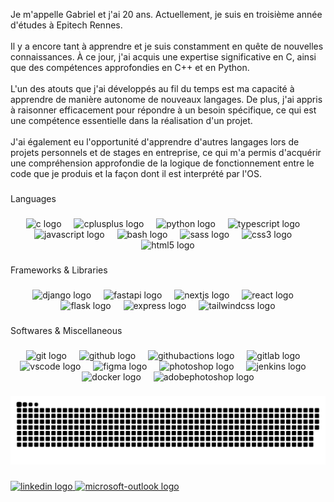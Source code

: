 <p align="left">Je m'appelle Gabriel et j'ai 20 ans. Actuellement, je suis en troisième année d'études à Epitech Rennes.<br><br>Il y a encore tant à apprendre et je suis constamment en quête de nouvelles connaissances. À ce jour, j'ai acquis une expertise significative en C, ainsi que des compétences approfondies en C++ et en Python.<br><br>L'un des atouts que j'ai développés au fil du temps est ma capacité à apprendre de manière autonome de nouveaux langages. De plus, j'ai appris à raisonner efficacement pour répondre à un besoin spécifique, ce qui est une compétence essentielle dans la réalisation d'un projet.<br><br>J'ai également eu l'opportunité d'apprendre d'autres langages lors de projets personnels et de stages en entreprise, ce qui m'a permis d'acquérir une compréhension approfondie de la logique de fonctionnement entre le code que je produis et la façon dont il est interprété par l'OS.</p>

###

<p align="left">Languages</p>

###

<div align="center">
  <img src="https://skillicons.dev/icons?i=c" height="40" alt="c logo"  />
  <img width="12" />
  <img src="https://skillicons.dev/icons?i=cpp" height="40" alt="cplusplus logo"  />
  <img width="12" />
  <img src="https://skillicons.dev/icons?i=py" height="40" alt="python logo"  />
  <img width="12" />
  <img src="https://skillicons.dev/icons?i=ts" height="40" alt="typescript logo"  />
  <img width="12" />
  <img src="https://skillicons.dev/icons?i=js" height="40" alt="javascript logo"  />
  <img width="12" />
  <img src="https://skillicons.dev/icons?i=bash" height="40" alt="bash logo"  />
  <img width="12" />
  <img src="https://skillicons.dev/icons?i=sass" height="40" alt="sass logo"  />
  <img width="12" />
  <img src="https://skillicons.dev/icons?i=css" height="40" alt="css3 logo"  />
  <img width="12" />
  <img src="https://skillicons.dev/icons?i=html" height="40" alt="html5 logo"  />
</div>

###

<p align="left">Frameworks & Libraries</p>

###

<div align="center">
  <img src="https://skillicons.dev/icons?i=django" height="54" alt="django logo"  />
  <img width="12" />
  <img src="https://skillicons.dev/icons?i=fastapi" height="54" alt="fastapi logo"  />
  <img width="12" />
  <img src="https://skillicons.dev/icons?i=nextjs" height="54" alt="nextjs logo"  />
  <img width="12" />
  <img src="https://cdn.jsdelivr.net/gh/devicons/devicon/icons/react/react-original.svg" height="54" alt="react logo"  />
  <img width="12" />
  <img src="https://skillicons.dev/icons?i=flask" height="54" alt="flask logo"  />
  <img width="12" />
  <img src="https://skillicons.dev/icons?i=express" height="54" alt="express logo"  />
  <img width="12" />
  <img src="https://skillicons.dev/icons?i=tailwind" height="54" alt="tailwindcss logo"  />
</div>

###

<p align="left">Softwares & Miscellaneous</p>

###

<div align="center">
  <img src="https://skillicons.dev/icons?i=git" height="40" alt="git logo"  />
  <img width="12" />
  <img src="https://skillicons.dev/icons?i=github" height="40" alt="github logo"  />
  <img width="12" />
  <img src="https://skillicons.dev/icons?i=githubactions" height="40" alt="githubactions logo"  />
  <img width="12" />
  <img src="https://skillicons.dev/icons?i=gitlab" height="40" alt="gitlab logo"  />
  <img width="12" />
  <img src="https://skillicons.dev/icons?i=vscode" height="40" alt="vscode logo"  />
  <img width="12" />
  <img src="https://skillicons.dev/icons?i=figma" height="40" alt="figma logo"  />
  <img width="12" />
  <img src="https://cdn.simpleicons.org/adobephotoshop/31A8FF" height="40" alt="photoshop logo"  />
  <img width="12" />
  <img src="https://skillicons.dev/icons?i=jenkins" height="40" alt="jenkins logo"  />
  <img width="12" />
  <img src="https://skillicons.dev/icons?i=docker" height="40" alt="docker logo"  />
  <img width="12" />
  <img src="https://skillicons.dev/icons?i=ps" height="40" alt="adobephotoshop logo"  />
</div>

###

<img src="https://raw.githubusercontent.com/gallotg/gallotg/output/snake.svg" alt="Snake animation" />

###

<div align="left">
  <a href="https://www.linkedin.com/in/gabriel-g-882441215" target="_blank">
    <img src="https://raw.githubusercontent.com/maurodesouza/profile-readme-generator/master/src/assets/icons/social/linkedin/default.svg" width="52" height="40" alt="linkedin logo"  />
  </a>
  <a href="mailto:gabriel.gallot-le-grand@epitech.eu" target="_blank">
    <img src="https://raw.githubusercontent.com/maurodesouza/profile-readme-generator/master/src/assets/icons/social/microsoft-outlook/default.svg" width="52" height="40" alt="microsoft-outlook logo"  />
  </a>
</div>

###
